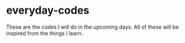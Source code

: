 # everyday-codes
These are the codes I will do in the upcoming days. All of these will be inspired from the things I learn.

